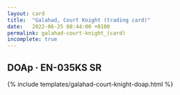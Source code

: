 ```yaml
---
layout: card
title:  "Galahad, Court Knight (trading card)"
date:   2022-06-25 08:44:00 +0100
permalink: galahad-court-knight_(card)
incomplete: true
---
```


## DOAp &middot; EN-035KS SR

{% include templates/galahad-court-knight-doap.html %}